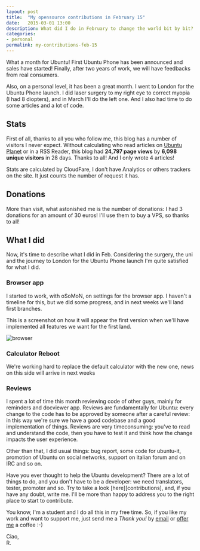 ```yaml
---
layout: post
title:  "My opensource contributions in February 15"
date:   2015-03-01 13:00
description: What did I do in February to change the world bit by bit? Take a look!
categories:
- personal
permalink: my-contributions-feb-15
---
```


What a month for Ubuntu! First Ubuntu Phone has been announced and sales have
started! Finally, after two years of work, we will have feedbacks from real
consumers.

Also, on a personal level, it has been a great month. I went to London for the
Ubuntu Phone launch. I did laser surgery to my right eye to correct myopia (I
had 8 diopters), and in March I'll do the left one. And I also had time to do
some articles and a lot of code.

## Stats

First of all, thanks to all you who follow me, this blog has a number of
visitors I never expect. Without calculating who read articles on [Ubuntu
Planet][planet] or in a RSS Reader, this blog had **24,797 page views** by
**6,098 unique visitors** in 28 days. Thanks to all! And I only wrote 4
articles!

Stats are calculated by CloudFare, I don't have Analytics or others trackers on
the site. It just counts the number of request it has.

## Donations

More than visit, what astonished me is the number of donations: I had 3
donations for an amount of 30 euros! I'll use them to buy a VPS, so thanks to
all!

## What I did

Now, it's time to describe what I did in Feb. Considering the surgery, the uni
and the journey to London for the Ubuntu Phone launch I'm quite satisfied for
what I did.

### Browser app

I started to work, with oSoMoN, on settings for the browser app. I haven't a
timeline for this, but we did some progress, and in next weeks we'll land first
branches.

This is a screenshot on how it will appear the first version when we'll have
implemented all features we want for the first land.

![browser][browser]

### Calculator Reboot

We're working hard to replace the default calculator with the new one, news on
this side will arrive in next weeks

### Reviews

I spent a lot of time this month reviewing code of other guys, mainly for
reminders and docviewer app. Reviews are fundamentally for Ubuntu: every change
to the code has to be approved by someone after a careful review: in this way
we're sure we have a good codebase and a good implementation of things. Reviews
are very timeconsuming: you've to read and understand the code, then you have to
test it and think how the change impacts the user experience.

Other than that, I did usual things: bug report, some code for ubuntu-it,
promotion of Ubuntu on social networks, support on italian forum and on IRC and
so on.

Have you ever thought to help the Ubuntu development? There are a lot of things
to do, and you don't have to be a developer: we need translators, tester,
promoter and so. Try to take a look [here][contributions], and, if you have any
doubt, write me. I'll be more than happy to address you to the right place to
start to contribute.

You know, I'm a student and I do all this in my free time. So, if you like my
work and want to support me, just send me a *Thank you!* by
[email](mailto:riccardo@rpadovani.com) or [offer me][donation] a coffee :-)

Ciao,<br/>
R.

[planet]: http://planet.ubuntu.com
[donation]: http://rpadovani.com/donations/
[browser]: http://img.rpadovani.com/posts/browser.png
[community]: http://community.ubuntu.com/contribute/
